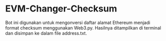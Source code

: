 # EVM-Changer-Checksum
Bot ini digunakan untuk mengonversi daftar alamat Ethereum menjadi format checksum menggunakan Web3.py. Hasilnya ditampilkan di terminal dan disimpan ke dalam file address.txt.

